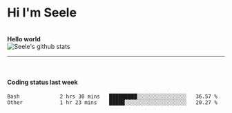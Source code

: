 <h1>Hi I'm Seele</h1>
<br>
<b> Hello world</b>
<br>
<img src="https://github-readme-stats.vercel.app/api?username=Seele0oO&show_icons=true&icon_color=0366d6&bg_color=ffffff&hide_title=true&hide=contribs&include_all_commits=true" alt="Seele's github stats"/>
<hr>
<br>
<h4>Coding status last week </h4>

<!--START_SECTION:waka-->

```text
Bash             2 hrs 30 mins   █████████░░░░░░░░░░░░░░░░   36.57 %
Other            1 hr 23 mins    █████░░░░░░░░░░░░░░░░░░░░   20.27 %
```

<!--END_SECTION:waka-->
<br>

